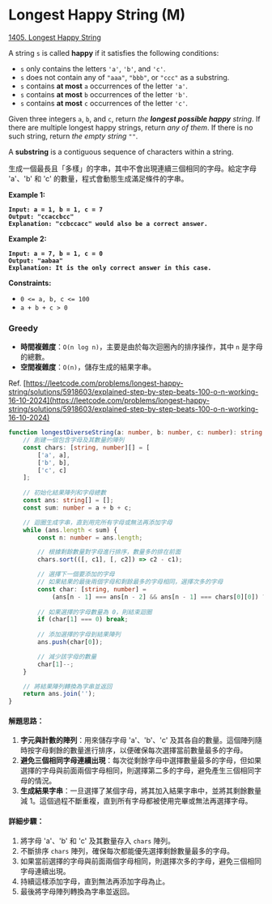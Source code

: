 # Longest Happy String (M)

[1405. Longest Happy String](https://leetcode.com/problems/longest-happy-string/)



A string `s` is called **happy** if it satisfies the following conditions:

* `s` only contains the letters `'a'`, `'b'`, and `'c'`.
* `s` does not contain any of `"aaa"`, `"bbb"`, or `"ccc"` as a substring.
* `s` contains **at most** `a` occurrences of the letter `'a'`.
* `s` contains **at most** `b` occurrences of the letter `'b'`.
* `s` contains **at most** `c` occurrences of the letter `'c'`.

Given three integers `a`, `b`, and `c`, return _the **longest possible happy** string_. If there are multiple longest happy strings, return _any of them_. If there is no such string, return _the empty string_ `""`.

A **substring** is a contiguous sequence of characters within a string.



生成一個最長且「多樣」的字串，其中不會出現連續三個相同的字母。給定字母 'a'、'b' 和 'c' 的數量，程式會動態生成滿足條件的字串。

&#x20;

**Example 1:**

<pre><code><strong>Input: a = 1, b = 1, c = 7
</strong><strong>Output: "ccaccbcc"
</strong><strong>Explanation: "ccbccacc" would also be a correct answer.
</strong></code></pre>

**Example 2:**

<pre><code><strong>Input: a = 7, b = 1, c = 0
</strong><strong>Output: "aabaa"
</strong><strong>Explanation: It is the only correct answer in this case.
</strong></code></pre>

&#x20;

**Constraints:**

* `0 <= a, b, c <= 100`
* `a + b + c > 0`



### Greedy

* **時間複雜度**：`O(n log n)`，主要是由於每次迴圈內的排序操作，其中 `n` 是字母的總數。
* **空間複雜度**：`O(n)`，儲存生成的結果字串。

Ref. [https://leetcode.com/problems/longest-happy-string/solutions/5918603/explained-step-by-step-beats-100-o-n-working-16-10-2024](https://leetcode.com/problems/longest-happy-string/solutions/5918603/explained-step-by-step-beats-100-o-n-working-16-10-2024)



```typescript
function longestDiverseString(a: number, b: number, c: number): string {
    // 創建一個包含字母及其數量的陣列
    const chars: [string, number][] = [
        ['a', a],
        ['b', b],
        ['c', c]
    ];
    
    // 初始化結果陣列和字母總數
    const ans: string[] = [];
    const sum: number = a + b + c;

    // 迴圈生成字串，直到用完所有字母或無法再添加字母
    while (ans.length < sum) {
        const n: number = ans.length;

        // 根據剩餘數量對字母進行排序，數量多的排在前面
        chars.sort(([, c1], [, c2]) => c2 - c1);

        // 選擇下一個要添加的字母
        // 如果結果的最後兩個字母和剩餘最多的字母相同，選擇次多的字母
        const char: [string, number] = 
            (ans[n - 1] === ans[n - 2] && ans[n - 1] === chars[0][0]) ? chars[1] : chars[0];
        
        // 如果選擇的字母數量為 0，則結束迴圈
        if (char[1] === 0) break;
        
        // 添加選擇的字母到結果陣列
        ans.push(char[0]);

        // 減少該字母的數量
        char[1]--;
    }

    // 將結果陣列轉換為字串並返回
    return ans.join('');
}

```



#### 解題思路：

1. **字元與計數的陣列**：用來儲存字母 'a'、'b'、'c' 及其各自的數量。這個陣列隨時按字母剩餘的數量進行排序，以便確保每次選擇當前數量最多的字母。
2. **避免三個相同字母連續出現**：每次從剩餘字母中選擇數量最多的字母，但如果選擇的字母與前面兩個字母相同，則選擇第二多的字母，避免產生三個相同字母的情況。
3. **生成結果字串**：一旦選擇了某個字母，將其加入結果字串中，並將其剩餘數量減 1。這個過程不斷重複，直到所有字母都被使用完畢或無法再選擇字母。

#### 詳細步驟：

1. 將字母 'a'、'b' 和 'c' 及其數量存入 `chars` 陣列。
2. 不斷排序 `chars` 陣列，確保每次都能優先選擇剩餘數量最多的字母。
3. 如果當前選擇的字母與前面兩個字母相同，則選擇次多的字母，避免三個相同字母連續出現。
4. 持續這樣添加字母，直到無法再添加字母為止。
5. 最後將字母陣列轉換為字串並返回。
